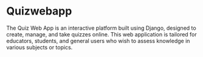 # Quizwebapp
The Quiz Web App is an interactive platform built using Django, designed to create, manage, and take quizzes online. This web application is tailored for educators, students, and general users who wish to assess knowledge in various subjects or topics.
